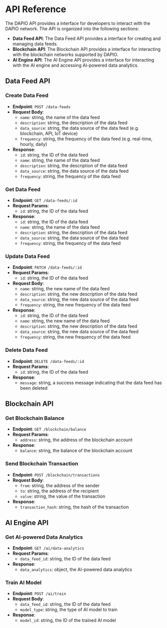# API Reference

The DAPIO API provides a interface for developers to interact with the DAPIO network. The API is organized into the following sections:

* **Data Feed API**: The Data Feed API provides a interface for creating and managing data feeds.
* **Blockchain API**: The Blockchain API provides a interface for interacting with the blockchain networks supported by DAPIO.
* **AI Engine API**: The AI Engine API provides a interface for interacting with the AI engine and accessing AI-powered data analytics.

## Data Feed API

### Create Data Feed

* **Endpoint**: `POST /data-feeds`
* **Request Body**:
	+ `name`: string, the name of the data feed
	+ `description`: string, the description of the data feed
	+ `data_source`: string, the data source of the data feed (e.g. blockchain, API, IoT device)
	+ `frequency`: string, the frequency of the data feed (e.g. real-time, hourly, daily)
* **Response**:
	+ `id`: string, the ID of the data feed
	+ `name`: string, the name of the data feed
	+ `description`: string, the description of the data feed
	+ `data_source`: string, the data source of the data feed
	+ `frequency`: string, the frequency of the data feed

### Get Data Feed

* **Endpoint**: `GET /data-feeds/:id`
* **Request Params**:
	+ `id`: string, the ID of the data feed
* **Response**:
	+ `id`: string, the ID of the data feed
	+ `name`: string, the name of the data feed
	+ `description`: string, the description of the data feed
	+ `data_source`: string, the data source of the data feed
	+ `frequency`: string, the frequency of the data feed

### Update Data Feed

* **Endpoint**: `PATCH /data-feeds/:id`
* **Request Params**:
	+ `id`: string, the ID of the data feed
* **Request Body**:
	+ `name`: string, the new name of the data feed
	+ `description`: string, the new description of the data feed
	+ `data_source`: string, the new data source of the data feed
	+ `frequency`: string, the new frequency of the data feed
* **Response**:
	+ `id`: string, the ID of the data feed
	+ `name`: string, the new name of the data feed
	+ `description`: string, the new description of the data feed
	+ `data_source`: string, the new data source of the data feed
	+ `frequency`: string, the new frequency of the data feed

### Delete Data Feed

* **Endpoint**: `DELETE /data-feeds/:id`
* **Request Params**:
	+ `id`: string, the ID of the data feed
* **Response**:
	+ `message`: string, a success message indicating that the data feed has been deleted

## Blockchain API

### Get Blockchain Balance

* **Endpoint**: `GET /blockchain/balance`
* **Request Params**:
	+ `address`: string, the address of the blockchain account
* **Response**:
	+ `balance`: string, the balance of the blockchain account

### Send Blockchain Transaction

* **Endpoint**: `POST /blockchain/transactions`
* **Request Body**:
	+ `from`: string, the address of the sender
	+ `to`: string, the address of the recipient
	+ `value`: string, the value of the transaction
* **Response**:
	+ `transaction_hash`: string, the hash of the transaction

## AI Engine API

### Get AI-powered Data Analytics

* **Endpoint**: `GET /ai/data-analytics`
* **Request Params**:
	+ `data_feed_id`: string, the ID of the data feed
* **Response**:
	+ `data_analytics`: object, the AI-powered data analytics

### Train AI Model

* **Endpoint**: `POST /ai/train`
* **Request Body**:
	+ `data_feed_id`: string, the ID of the data feed
	+ `model_type`: string, the type of AI model to train
* **Response**:
	+ `model_id`: string, the ID of the trained AI model
